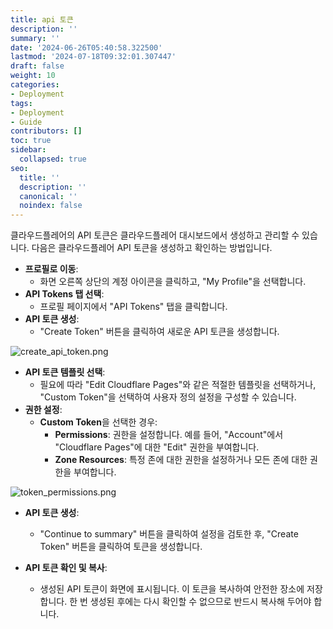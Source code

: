 ```yaml
---
title: api 토큰
description: ''
summary: ''
date: '2024-06-26T05:40:58.322500'
lastmod: '2024-07-18T09:32:01.307447'
draft: false
weight: 10
categories:
- Deployment
tags:
- Deployment
- Guide
contributors: []
toc: true
sidebar:
  collapsed: true
seo:
  title: ''
  description: ''
  canonical: ''
  noindex: false
---
```

클라우드플레어의 API 토큰은 클라우드플레어 대시보드에서 생성하고 관리할 수 있습니다. 다음은 클라우드플레어 API 토큰을 생성하고 확인하는 방법입니다.

- **프로필로 이동**:    
    - 화면 오른쪽 상단의 계정 아이콘을 클릭하고, "My Profile"을 선택합니다.
- **API Tokens 탭 선택**:    
    - 프로필 페이지에서 "API Tokens" 탭을 클릭합니다.
- **API 토큰 생성**:    
    - "Create Token" 버튼을 클릭하여 새로운 API 토큰을 생성합니다.

![create_api_token.png](/Resources/create_api_token.png)

- **API 토큰 템플릿 선택**:    
    - 필요에 따라 "Edit Cloudflare Pages"와 같은 적절한 템플릿을 선택하거나, "Custom Token"을 선택하여 사용자 정의 설정을 구성할 수 있습니다.
- **권한 설정**:    
    - **Custom Token**을 선택한 경우:
        - **Permissions**: 권한을 설정합니다. 예를 들어, "Account"에서 "Cloudflare Pages"에 대한 "Edit" 권한을 부여합니다.
        - **Zone Resources**: 특정 존에 대한 권한을 설정하거나 모든 존에 대한 권한을 부여합니다.

![token_permissions.png](/Resources/token_permissions.png)

- **API 토큰 생성**:
    
    - "Continue to summary" 버튼을 클릭하여 설정을 검토한 후, "Create Token" 버튼을 클릭하여 토큰을 생성합니다.
- **API 토큰 확인 및 복사**:
    
    - 생성된 API 토큰이 화면에 표시됩니다. 이 토큰을 복사하여 안전한 장소에 저장합니다. 한 번 생성된 후에는 다시 확인할 수 없으므로 반드시 복사해 두어야 합니다.

